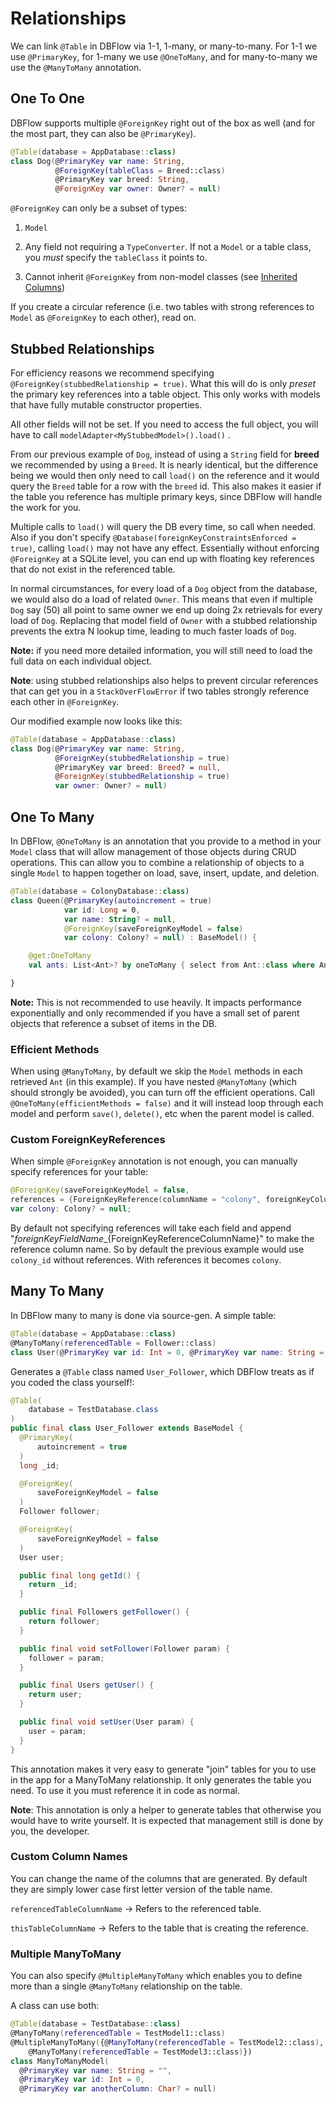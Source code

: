 # Relationships

We can link `@Table` in DBFlow via 1-1, 1-many, or many-to-many. For 1-1 we use `@PrimaryKey`, for 1-many we use `@OneToMany`, and for many-to-many we use the `@ManyToMany` annotation.

## One To One

DBFlow supports multiple `@ForeignKey` right out of the box as well \(and for the most part, they can also be `@PrimaryKey`\).

```kotlin
@Table(database = AppDatabase::class)
class Dog(@PrimaryKey var name: String,
          @ForeignKey(tableClass = Breed::class)
          @PrimaryKey var breed: String,
          @ForeignKey var owner: Owner? = null)
```

`@ForeignKey` can only be a subset of types: 

1. `Model` 

2. Any field not requiring a `TypeConverter`. If not a `Model` or a table class, you _must_ specify the `tableClass` it points to. 

3. Cannot inherit `@ForeignKey` from non-model classes \(see [Inherited Columns](models.md#inherited-columns)\)

If you create a circular reference \(i.e. two tables with strong references to `Model` as `@ForeignKey` to each other\), read on.

## Stubbed Relationships

For efficiency reasons we recommend specifying `@ForeignKey(stubbedRelationship = true)`. What this will do is only _preset_ the primary key references into a table object. This only works with models that have fully mutable constructor properties.

All other fields will not be set. If you need to access the full object, you will have to call `modelAdapter<MyStubbedModel>().load()` . 

From our previous example of `Dog`, instead of using a `String` field for **breed** we recommended by using a `Breed`. It is nearly identical, but the difference being we would then only need to call `load()` on the reference and it would query the `Breed` table for a row with the `breed` id. This also makes it easier if the table you reference has multiple primary keys, since DBFlow will handle the work for you.

Multiple calls to `load()` will query the DB every time, so call when needed. Also if you don't specify `@Database(foreignKeyConstraintsEnforced = true)`, calling `load()` may not have any effect. Essentially without enforcing `@ForeignKey` at a SQLite level, you can end up with floating key references that do not exist in the referenced table.

In normal circumstances, for every load of a `Dog` object from the database, we would also do a load of related `Owner`. This means that even if multiple `Dog` say \(50\) all point to same owner we end up doing 2x retrievals for every load of `Dog`. Replacing that model field of `Owner` with a stubbed relationship prevents the extra N lookup time, leading to much faster loads of `Dog`. 

**Note:** if you need more detailed information, you will still need to load the full data on each individual object.

**Note**: using stubbed relationships also helps to prevent circular references that can get you in a `StackOverFlowError` if two tables strongly reference each other in `@ForeignKey`.

Our modified example now looks like this:

```kotlin
@Table(database = AppDatabase::class)
class Dog(@PrimaryKey var name: String,
          @ForeignKey(stubbedRelationship = true)
          @PrimaryKey var breed: Breed? = null,
          @ForeignKey(stubbedRelationship = true)
          var owner: Owner? = null)
```

## One To Many

In DBFlow, `@OneToMany` is an annotation that you provide to a method in your `Model` class that will allow management of those objects during CRUD operations. This can allow you to combine a relationship of objects to a single `Model` to happen together on load, save, insert, update, and deletion.

```kotlin
@Table(database = ColonyDatabase::class)
class Queen(@PrimaryKey(autoincrement = true)
            var id: Long = 0,
            var name: String? = null,
            @ForeignKey(saveForeignKeyModel = false)
            var colony: Colony? = null) : BaseModel() {

    @get:OneToMany
    val ants: List<Ant>? by oneToMany { select from Ant::class where Ant_Table.queen_id.eq(id) }

}
```

**Note:** This is not recommended to use heavily. It impacts performance exponentially and only recommended if you have a small set of parent objects that reference a subset of items in the DB.

### Efficient Methods

When using `@ManyToMany`, by default we skip the `Model` methods in each retrieved `Ant` \(in this example\). If you have nested `@ManyToMany` \(which should strongly be avoided\), you can turn off the efficient operations. Call `@OneToMany(efficientMethods = false)` and it will instead loop through each model and perform `save()`, `delete()`, etc when the parent model is called.

### Custom ForeignKeyReferences

When simple `@ForeignKey` annotation is not enough, you can manually specify references for your table:

```kotlin
@ForeignKey(saveForeignKeyModel = false,
references = {ForeignKeyReference(columnName = "colony", foreignKeyColumnName = "id")})
var colony: Colony? = null;
```

By default not specifying references will take each field and append "${foreignKeyFieldName}\_${ForeignKeyReferenceColumnName}" to make the reference column name. So by default the previous example would use `colony_id` without references. With references it becomes `colony`.

## Many To Many

In DBFlow many to many is done via source-gen. A simple table:

```kotlin
@Table(database = AppDatabase::class)
@ManyToMany(referencedTable = Follower::class)
class User(@PrimaryKey var id: Int = 0, @PrimaryKey var name: String = "")
```

Generates a `@Table` class named `User_Follower`, which DBFlow treats as if you coded the class yourself!:

```java
@Table(
    database = TestDatabase.class
)
public final class User_Follower extends BaseModel {
  @PrimaryKey(
      autoincrement = true
  )
  long _id;

  @ForeignKey(
      saveForeignKeyModel = false
  )
  Follower follower;

  @ForeignKey(
      saveForeignKeyModel = false
  )
  User user;

  public final long getId() {
    return _id;
  }

  public final Followers getFollower() {
    return follower;
  }

  public final void setFollower(Follower param) {
    follower = param;
  }

  public final Users getUser() {
    return user;
  }

  public final void setUser(User param) {
    user = param;
  }
}
```

This annotation makes it very easy to generate "join" tables for you to use in the app for a ManyToMany relationship. It only generates the table you need. To use it you must reference it in code as normal.

**Note**: This annotation is only a helper to generate tables that otherwise you would have to write yourself. It is expected that management still is done by you, the developer.

### Custom Column Names

You can change the name of the columns that are generated. By default they are simply lower case first letter version of the table name.

`referencedTableColumnName` -&gt; Refers to the referenced table. 

`thisTableColumnName` -&gt; Refers to the table that is creating the reference.

### Multiple ManyToMany

You can also specify `@MultipleManyToMany` which enables you to define more than a single `@ManyToMany` relationship on the table.

A class can use both:

```kotlin
@Table(database = TestDatabase::class)
@ManyToMany(referencedTable = TestModel1::class)
@MultipleManyToMany({@ManyToMany(referencedTable = TestModel2::class),
    @ManyToMany(referencedTable = TestModel3::class)})
class ManyToManyModel(
  @PrimaryKey var name: String = "",
  @PrimaryKey var id: Int = 0,
  @PrimaryKey var anotherColumn: Char? = null)
```

